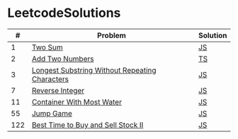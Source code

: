 # LeetcodeSolutions

| # | Problem | Solution |
|---| ------- | -------- |
|1|[Two Sum](https://leetcode.com/problems/two-sum/)|[JS](https://github.com/MohammadJB/LeetcodeSolutions/blob/master/solutions/twoSum.js)|
|2|[Add Two Numbers](https://leetcode.com/problems/add-two-numbers/)|[TS](https://github.com/MohammadJB/LeetcodeSolutions/blob/master/solutions/addTwoNumbers.ts)|
|3|[Longest Substring Without Repeating Characters](https://leetcode.com/problems/longest-substring-without-repeating-characters/)|[JS](https://github.com/MohammadJB/LeetcodeSolutions/blob/master/solutions/longestSubstringWithoutRepeatingCharacters.js)|
|7|[Reverse Integer](https://leetcode.com/problems/reverse-integer/)|[JS](https://github.com/MohammadJB/LeetcodeSolutions/blob/master/solutions/reverseInteger.js)|
|11|[Container With Most Water](https://leetcode.com/problems/container-with-most-water/)|[JS](https://github.com/MohammadJB/LeetcodeSolutions/blob/master/solutions/containerWithMostWater.js)|
|55|[Jump Game](https://leetcode.com/problems/jump-game/)|[JS](https://github.com/MohammadJB/LeetcodeSolutions/blob/master/solutions/jumpGame.js)|
|122|[Best Time to Buy and Sell Stock II](https://leetcode.com/problems/best-time-to-buy-and-sell-stock-ii/)|[JS](https://github.com/MohammadJB/LeetcodeSolutions/blob/master/solutions/bestTimeToBuyAndSellStockII.js)|